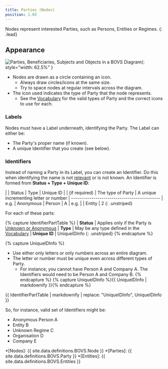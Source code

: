 ```yaml
---
title: Parties (Nodes)
position: 1.03
---
```


Nodes represent interested Parties, such as Persons, Entities or Regimes.
{: .lead}


## Appearance

![Parties, Beneficiaries, Subjects and Objects in a BOVS Diagram](/visualisation/diagrams/bovs-core-parties.png){: style="width: 62.5%" }

* Nodes are drawn as a circle containing an icon.
  * Always draw circles/icons at the same size.
  * Try to space nodes at regular intervals across the diagram.
* The icon used indicates the type of Party that the node represents.
  * See the [Vocabulary](/visualisation/core/vocabulary) for the valid types of Party and the correct icons to use for each.


### Labels

Nodes must have a Label underneath, identifying the Party. The Label can either be:

* The Party's proper name (if known).
* A unique Identifier that you create (see below).


### Identifiers

Instead of naming a Party in its Label, you can create an Identifier. Do this when identifying the name is not [relevant](/visualisation/core/relevance) or is not known. An Identifier is formed from **Status + Type + Unique ID**:

|      | Status         | Type               | Unique ID
|      | (if required)  | The type of Party  | A unique incrementing letter or number
| --------------------------------------------
| e.g. | Anonymous      | Person             | A
| e.g. |                | Entity             | 2
{: .unstriped}

For each of these parts:

{% capture IdentifierPartTable %}
| **Status**      | Applies only if the Party is [Unknown or Anonymous](/visualisation/core/unknowns)
| **Type**        | May be any type defined in the [Vocabulary](/visualisation/core/vocabulary)
| **Unique ID**   | UniqueIDInfo
{: .unstriped}
{% endcapture %}

{% capture UniqueIDInfo %}
* Use either only letters or only numbers across an entire diagram.
* The letter or number must be unique even across different types of Party.
  * For instance, you cannot have Person A and Company A. The Identifiers would need to be Person A and Company B.
{% endcapture %}
{% capture UniqueIDInfo %}{{ UniqueIDInfo | markdownify }}{% endcapture %}

{{ IdentifierPartTable | markdownify
  | replace: "UniqueIDInfo", UniqueIDInfo
}}

So, for instance, valid set of Identifiers might be:

* Anonymous Person A
* Entity B
* Unknown Regime C
* Organisation D
* Company E


*[Nodes]: {{ site.data.definitions.BOVS.Node }}
*[Parties]: {{ site.data.definitions.BOVS.Party }}
*[Entities]: {{ site.data.definitions.BOVS.Entities }}